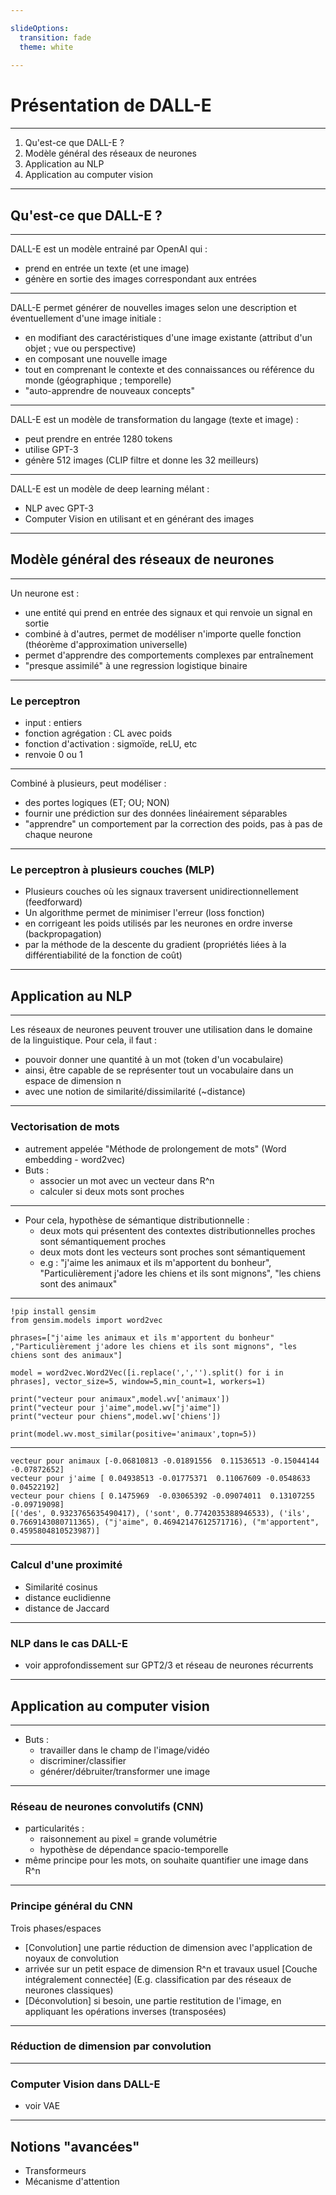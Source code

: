 ```yaml
---

slideOptions:
  transition: fade
  theme: white
  
---
```



# Présentation de DALL-E

---

1. Qu'est-ce que DALL-E ?
2. Modèle général des réseaux de neurones
3. Application au NLP
4. Application au computer vision

---

## Qu'est-ce que DALL-E ?

----

DALL-E est un modèle entrainé par OpenAI qui :
* prend en entrée un texte (et une image)
* génère en sortie des images correspondant aux entrées


----

DALL-E permet générer de nouvelles images selon une description et éventuellement d'une image initiale :

* en modifiant des caractéristiques d'une image existante (attribut d'un objet ; vue ou perspective)
* en composant une nouvelle image
* tout en comprenant le contexte et des connaissances ou référence du monde (géographique ; temporelle)
* "auto-apprendre de nouveaux concepts"

----


DALL-E est un modèle de transformation du langage (texte et image) :
* peut prendre en entrée 1280 tokens
* utilise GPT-3
* génère 512 images (CLIP filtre et donne les 32 meilleurs)


----

DALL-E est un modèle de deep learning mélant :
* NLP avec GPT-3
* Computer Vision en utilisant et en générant des images


---

## Modèle général des réseaux de neurones

----

Un neurone est :
* une entité qui prend en entrée des signaux et qui renvoie un signal en sortie
* combiné à d'autres, permet de modéliser n'importe quelle fonction (théorème d'approximation universelle)
* permet d'apprendre des comportements complexes par entraînement
* "presque assimilé" à une regression logistique binaire

----

### Le perceptron

* input : entiers
* fonction agrégation : CL avec poids
* fonction d'activation : sigmoïde, reLU, etc
* renvoie 0 ou 1

----

Combiné à plusieurs, peut modéliser :
* des portes logiques (ET; OU; NON)
* fournir une prédiction sur des données linéairement séparables
* "apprendre" un comportement par la correction des poids, pas à pas de chaque neurone

----

### Le perceptron à plusieurs couches (MLP)

* Plusieurs couches où les signaux traversent unidirectionnellement (feedforward)
* Un algorithme permet de minimiser l'erreur (loss fonction)
* en corrigeant les poids utilisés par les neurones en ordre inverse (backpropagation)
* par la méthode de la descente du gradient (propriétés liées à la différentiabilité de la fonction de coût)

---

## Application au NLP

----

Les réseaux de neurones peuvent trouver une utilisation dans le domaine de la linguistique.
Pour cela, il faut :
* pouvoir donner une quantité à un mot (token d'un vocabulaire)
* ainsi, être capable de se représenter tout un vocabulaire dans un espace de dimension n
* avec une notion de similarité/dissimilarité (~distance)

----

### Vectorisation de mots

* autrement appelée "Méthode de prolongement de mots" (Word embedding - word2vec)
* Buts : 
    * associer un mot avec un vecteur dans R^n
    * calculer si deux mots sont proches

----

* Pour cela, hypothèse de sémantique distributionnelle :
    * deux mots qui présentent des contextes distributionnelles proches sont sémantiquement proches
    * deux mots dont les vecteurs sont proches sont sémantiquement
    * e.g : "j'aime les animaux et ils m'apportent du bonheur", "Particulièrement j'adore les chiens et ils sont mignons", "les chiens sont des animaux"

----

```
!pip install gensim
from gensim.models import word2vec

phrases=["j'aime les animaux et ils m'apportent du bonheur" ,"Particulièrement j'adore les chiens et ils sont mignons", "les chiens sont des animaux"]

model = word2vec.Word2Vec([i.replace(',','').split() for i in phrases], vector_size=5, window=5,min_count=1, workers=1)

print("vecteur pour animaux",model.wv['animaux'])
print("vecteur pour j'aime",model.wv["j'aime"])
print("vecteur pour chiens",model.wv['chiens'])

print(model.wv.most_similar(positive='animaux',topn=5))
```

----

```
vecteur pour animaux [-0.06810813 -0.01891556  0.11536513 -0.15044144 -0.07872652]
vecteur pour j'aime [ 0.04938513 -0.01775371  0.11067609 -0.0548633   0.04522192]
vecteur pour chiens [ 0.1475969  -0.03065392 -0.09074011  0.13107255 -0.09719098]
[('des', 0.9323765635490417), ('sont', 0.7742035388946533), ('ils', 0.7669143080711365), ("j'aime", 0.46942147612571716), ("m'apportent", 0.4595804810523987)]
```

----

### Calcul d'une proximité

* Similarité cosinus
* distance euclidienne
* distance de Jaccard

----

### NLP dans le cas DALL-E

* voir approfondissement sur GPT2/3 et réseau de neurones récurrents

---

## Application au computer vision

----

* Buts : 
  * travailler dans le champ de l'image/vidéo
  * discriminer/classifier
  * générer/débruiter/transformer une image

----

### Réseau de neurones convolutifs (CNN)

* particularités :
  * raisonnement au pixel = grande volumétrie
  * hypothèse de dépendance spacio-temporelle
* même principe pour les mots, on souhaite quantifier une image dans R^n

----

### Principe général du CNN

Trois phases/espaces

* [Convolution] une partie réduction de dimension avec l'application de noyaux de convolution
* arrivée sur un petit espace de dimension R^n et travaux usuel [Couche intégralement connectée] (E.g. classification par des réseaux de neurones classiques)
* [Déconvolution] si besoin, une partie restitution de l'image, en appliquant les opérations inverses (transposées)

----

### Réduction de dimension par convolution

----

### Computer Vision dans DALL-E

* voir VAE


---

## Notions "avancées"

* Transformeurs
* Mécanisme d'attention